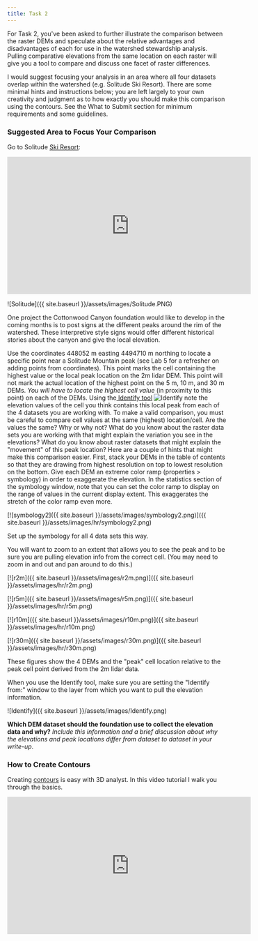 ```yaml
---
title: Task 2
---
```


For Task 2, you've been asked to further illustrate the comparison between the raster DEMs and speculate about the relative advantages and disadvantages of each for use in the watershed stewardship analysis.  Pulling comparative elevations from the same location on each raster will give you a tool to compare and discuss one facet of raster differences.

I would suggest focusing your analysis in an area where all four datasets overlap within the watershed (e.g. Solitude Ski Resort). There are some minimal hints and instructions below; you are left largely to your own creativity and judgment as to how exactly you should make this comparison using the contours.  See the What to Submit section for minimum requirements and some guidelines.

### Suggested Area to Focus Your Comparison

Go to Solitude [Ski Resort](http://www.skisolitude.com/):

<iframe width="560" height="315" src="https://www.youtube.com/embed/a9G7c9ALoqE" frameborder="0" allowfullscreen></iframe>

![Solitude]({{ site.baseurl }}/assets/images/Solitude.PNG)

One project the Cottonwood Canyon foundation would like to develop in the coming months is to post signs at the different peaks around the rim of the watershed. These interpretive style signs would offer different historical stories about the canyon and give the local elevation.  

Use the coordinates 448052 m easting 4494710 m northing to locate a specific point near a Solitude Mountain peak (see Lab 5 for a refresher on adding points from coordinates).  This point marks the cell containing the highest value or the local peak location on the 2m lidar DEM.  This point will not mark the actual location of the highest point on the 5 m, 10 m, and 30 m DEMs. *You will have to locate the highest cell value* (in proximity to this point) on each of the DEMs.  Using the[ Identify tool](http://help.arcgis.com/en/arcgisdesktop/10.0/help/index.html#//00s500000010000000) ![Identify](http://help.arcgis.com/en/arcgisdesktop/10.0/help/00s5/GUID-3CF3ACAB-447D-4668-970B-B4DE1C5E1D5F-web.png) note the elevation values of the cell you think contains this local peak from each of the 4 datasets you are working with. To make a valid comparison, you must be careful to compare cell values at the same (highest) location/cell.  Are the values the same? Why or why not?  What do you know about the raster data sets you are working with that might explain the variation you see in the elevations?  What do you know about raster datasets that might explain the "movement" of this peak location?
Here are a couple of hints that might make this comparison easier. First, stack your DEMs in the table of contents so that they are drawing from highest resolution on top to lowest resolution on the bottom. Give each DEM an extreme color ramp (properties > symbology) in order to exaggerate the elevation.  In the statistics section of the symbology window, note that you can set the color ramp to display on the range of values in the current display extent. This exaggerates the stretch of the color ramp even more.

[![symbology2]({{ site.baseurl }}/assets/images/symbology2.png)]({{ site.baseurl }}/assets/images/hr/symbology2.png)

Set up the symbology for all 4 data sets this way.

You will want to zoom to an extent that allows you to see the peak and to be sure you are pulling elevation info from the correct cell. (You may need to zoom in and out and pan around to do this.)

[![r2m]({{ site.baseurl }}/assets/images/r2m.png)]({{ site.baseurl }}/assets/images/hr/r2m.png)

[![r5m]({{ site.baseurl }}/assets/images/r5m.png)]({{ site.baseurl }}/assets/images/hr/r5m.png)

[![r10m]({{ site.baseurl }}/assets/images/r10m.png)]({{ site.baseurl }}/assets/images/hr/r10m.png)

[![r30m]({{ site.baseurl }}/assets/images/r30m.png)]({{ site.baseurl }}/assets/images/hr/r30m.png)

These figures show the 4 DEMs and the "peak" cell location relative to the peak cell point derived from the 2m lidar data.

When you use the Identify tool, make sure you are setting the "Identify from:" window to the layer from which you want to pull the elevation information.

![Identify]({{ site.baseurl }}/assets/images/Identify.png)

**Which DEM dataset should the foundation use to collect the elevation data and why?**  *Include this information and a brief discussion about why the elevations and peak locations differ from dataset to dataset in your write-up*.

### How to Create Contours

Creating [contours](http://help.arcgis.com/en/arcgisdesktop/10.0/help/index.html#//00q900000021000000.htm) is easy with 3D analyst. In this video tutorial I walk you through the basics. 

<iframe width="560" height="315" src="https://www.youtube.com/embed/_1p-qf9XGRc" frameborder="0" allowfullscreen></iframe>

